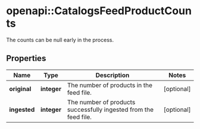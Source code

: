 # openapi::CatalogsFeedProductCounts

The counts can be null early in the process.

## Properties
Name | Type | Description | Notes
------------ | ------------- | ------------- | -------------
**original** | **integer** | The number of products in the feed file. | [optional] 
**ingested** | **integer** | The number of products successfully ingested from the feed file. | [optional] 



